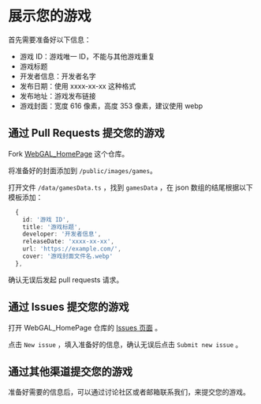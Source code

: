 # 展示您的游戏

首先需要准备好以下信息：

* 游戏 ID：游戏唯一 ID，不能与其他游戏重复
* 游戏标题
* 开发者信息：开发者名字
* 发布日期：使用 xxxx-xx-xx 这种格式
* 发布地址：游戏发布链接
* 游戏封面：宽度 616 像素，高度 353 像素，建议使用 webp

## 通过 Pull Requests 提交您的游戏

Fork [WebGAL_HomePage](https://github.com/MakinoharaShoko/WebGAL_HomePage) 这个仓库。

将准备好的封面添加到 `/public/images/games`。

打开文件 `/data/gamesData.ts` ，找到 `gamesData` ，在 json 数组的结尾根据以下模板添加：

``` typescript
  {
    id: '游戏 ID',
    title: '游戏标题',
    developer: '开发者信息',
    releaseDate: 'xxxx-xx-xx',
    url: 'https://example.com/',
    cover: '游戏封面文件名.webp'
  },
```

确认无误后发起 pull requests 请求。

## 通过 Issues 提交您的游戏

打开 WebGAL_HomePage 仓库的 [Issues 页面](https://github.com/MakinoharaShoko/WebGAL_HomePage/issues) 。

点击 `New issue` ，填入准备好的信息，确认无误后点击 `Submit new issue` 。

## 通过其他渠道提交您的游戏

准备好需要的信息后，可以通过讨论社区或者邮箱联系我们，来提交您的游戏。
